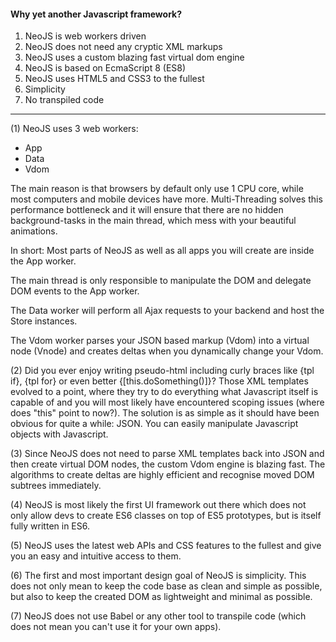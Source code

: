 #### Why yet another Javascript framework?

1. NeoJS is web workers driven
2. NeoJS does not need any cryptic XML markups
3. NeoJS uses a custom blazing fast virtual dom engine
4. NeoJS is based on EcmaScript 8 (ES8)
5. NeoJS uses HTML5 and CSS3 to the fullest
6. Simplicity
7. No transpiled code

____

(1) NeoJS uses 3 web workers:
* App
* Data
* Vdom

The main reason is that browsers by default only use 1 CPU core, while most computers and mobile devices have
more. Multi-Threading solves this performance bottleneck and it will ensure that there are no hidden
background-tasks in the main thread, which mess with your beautiful animations.

In short: Most parts of NeoJS as well as all apps you will create are inside the App worker.

The main thread is only responsible to manipulate the DOM and delegate DOM events to the App worker.

The Data worker will perform all Ajax requests to your backend and host the Store instances.

The Vdom worker parses your JSON based markup (Vdom) into a virtual node (Vnode) and creates deltas
when you dynamically change your Vdom.


(2) Did you ever enjoy writing pseudo-html including curly braces like {tpl if}, {tpl for} or even better
{[this.doSomething()]}? Those XML templates evolved to a point, where they try to do everything what
Javascript itself is capable of and you will most likely have encountered scoping issues (where does "this"
point to now?). The solution is as simple as it should have been obvious for quite a while: JSON. You can easily manipulate Javascript objects with Javascript.


(3) Since NeoJS does not need to parse XML templates back into JSON and then create virtual DOM nodes,
the custom Vdom engine is blazing fast. The algorithms to create deltas are highly efficient and
recognise moved DOM subtrees immediately.


(4) NeoJS is most likely the first UI framework out there which does not only allow devs to create
ES6 classes on top of ES5 prototypes, but is itself fully written in ES6.


(5) NeoJS uses the latest web APIs and CSS features to the fullest and give you an easy and intuitive
access to them.


(6) The first and most important design goal of NeoJS is simplicity. This does not only mean to keep the
code base as clean and simple as possible, but also to keep the created DOM as lightweight and minimal as
possible.

(7) NeoJS does not use Babel or any other tool to transpile code (which does not mean you can't use it for your own apps).